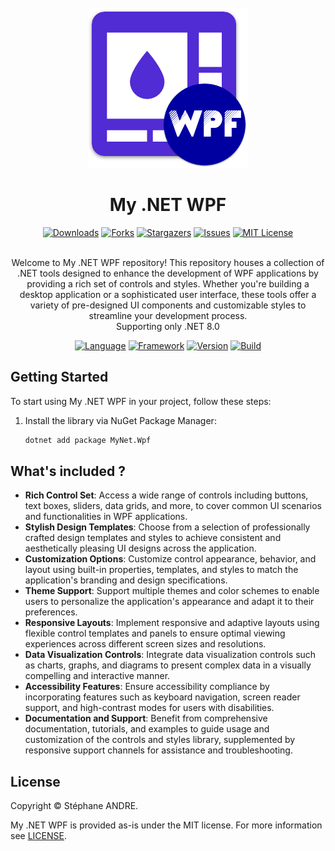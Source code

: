 <div id="top"></div>

<!-- PROJECT INFO -->
<br />
<div align="center">
  <a href="https://github.com/sandre58/MyNetWpf">
    <img src="images/logo.png" width="256" height="256">
  </a>

<h1 align="center">My .NET WPF</h1>

[![Downloads][downloads-shield]][downloads-url]
[![Forks][forks-shield]][forks-url]
[![Stargazers][stars-shield]][stars-url]
[![Issues][issues-shield]][issues-url]
[![MIT License][license-shield]][license-url]

  <p align="center">
    <br />
    Welcome to My .NET WPF repository! This repository houses a collection of .NET tools designed to enhance the development of WPF applications by providing a rich set of controls and styles. Whether you're building a desktop application or a sophisticated user interface, these tools offer a variety of pre-designed UI components and customizable styles to streamline your development process.
    <br />
    Supporting only .NET 8.0
  </p>

[![Language][language-shield]][language-url]
[![Framework][framework-shield]][framework-url]
[![Version][version-shield]][version-url]
[![Build][build-shield]][build-url]

</div>

## Getting Started

To start using My .NET WPF in your project, follow these steps:

1. Install the library via NuGet Package Manager:
   ```bash
   dotnet add package MyNet.Wpf

## What's included ?

- **Rich Control Set**: Access a wide range of controls including buttons, text boxes, sliders, data grids, and more, to cover common UI scenarios and functionalities in WPF applications.
- **Stylish Design Templates**: Choose from a selection of professionally crafted design templates and styles to achieve consistent and aesthetically pleasing UI designs across the application.
- **Customization Options**: Customize control appearance, behavior, and layout using built-in properties, templates, and styles to match the application's branding and design specifications.
- **Theme Support**: Support multiple themes and color schemes to enable users to personalize the application's appearance and adapt it to their preferences.
- **Responsive Layouts**: Implement responsive and adaptive layouts using flexible control templates and panels to ensure optimal viewing experiences across different screen sizes and resolutions.
- **Data Visualization Controls**: Integrate data visualization controls such as charts, graphs, and diagrams to present complex data in a visually compelling and interactive manner.
- **Accessibility Features**: Ensure accessibility compliance by incorporating features such as keyboard navigation, screen reader support, and high-contrast modes for users with disabilities.
- **Documentation and Support**: Benefit from comprehensive documentation, tutorials, and examples to guide usage and customization of the controls and styles library, supplemented by responsive support channels for assistance and troubleshooting.

## License

Copyright © Stéphane ANDRE.

My .NET WPF is provided as-is under the MIT license. For more information see [LICENSE](./LICENSE).

<!-- MARKDOWN LINKS & IMAGES -->
<!-- https://www.markdownguide.org/basic-syntax/#reference-style-links -->
[language-shield]: https://img.shields.io/github/languages/top/sandre58/MyNetWpf
[language-url]: https://github.com/sandre58/MyNetWpf
[forks-shield]: https://img.shields.io/github/forks/sandre58/MyNetWpf?style=for-the-badge
[forks-url]: https://github.com/sandre58/MyNetWpf/network/members
[stars-shield]: https://img.shields.io/github/stars/sandre58/MyNetWpf?style=for-the-badge
[stars-url]: https://github.com/sandre58/MyNetWpf/stargazers
[issues-shield]: https://img.shields.io/github/issues/sandre58/MyNetWpf?style=for-the-badge
[issues-url]: https://github.com/sandre58/MyNetWpf/issues
[license-shield]: https://img.shields.io/github/license/sandre58/MyNetWpf?style=for-the-badge
[license-url]: https://github.com/sandre58/MyNetWpf/blob/main/LICENSE
[build-shield]: https://img.shields.io/github/actions/workflow/status/sandre58/MyNetWpf/ci.yml?logo=github&label=CI
[build-url]: https://github.com/sandre58/MyNetWpf/actions
[downloads-shield]: https://img.shields.io/github/downloads/sandre58/MyNetWpf/total?style=for-the-badge
[downloads-url]: https://github.com/sandre58/MyNetWpf/releases
[framework-shield]: https://img.shields.io/badge/.NET-8.0-purple
[framework-url]: https://github.com/sandre58/MyNetWpf/tree/main/src/MyNet.Wpf
[version-shield]: https://img.shields.io/nuget/v/MyNet.Wpf
[version-url]: https://www.nuget.org/packages/MyNet.Wpf